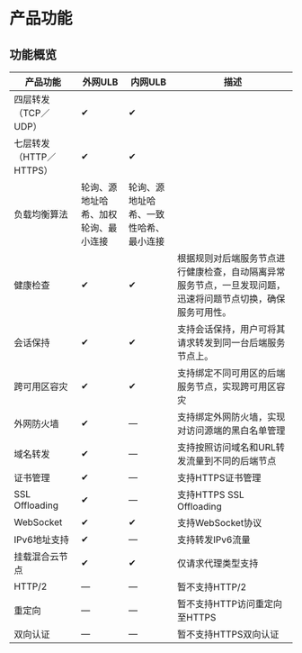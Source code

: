 # 产品功能

## 功能概览

| 产品功能 | 外网ULB | 内网ULB | 描述 |
| --- | --- | --- | --- |
| 四层转发（TCP／UDP） | ✔ | ✔ |  |
| 七层转发（HTTP／HTTPS） | ✔ | ✔ |  |
| 负载均衡算法 | 轮询、源地址哈希、加权轮询、最小连接 | 轮询、源地址哈希、一致性哈希、最小连接 |  |
| 健康检查 | ✔ | ✔ | 根据规则对后端服务节点进行健康检查，自动隔离异常服务节点，一旦发现问题，迅速将问题节点切换，确保服务可用性。 |
| 会话保持 | ✔ | ✔ | 支持会话保持，用户可将其请求转发到同一台后端服务节点上。 |
| 跨可用区容灾 | ✔ | ✔ | 支持绑定不同可用区的后端服务节点，实现跨可用区容灾 |
| 外网防火墙 | ✔ | — | 支持绑定外网防火墙，实现对访问源端的黑白名单管理 |
| 域名转发 | ✔ | — | 支持按照访问域名和URL转发流量到不同的后端节点 |
| 证书管理 | ✔ | — | 支持HTTPS证书管理 |
| SSL Offloading | ✔ | — | 支持HTTPS SSL Offloading |
| WebSocket | ✔ | ✔ | 支持WebSocket协议 |
| IPv6地址支持 | ✔ | — | 支持转发IPv6流量 |
| 挂载混合云节点 | ✔ | ✔ | 仅请求代理类型支持 |
| HTTP/2 | — | — | 暂不支持HTTP/2 |
| 重定向 | — | — | 暂不支持HTTP访问重定向至HTTPS |
| 双向认证 | — | — | 暂不支持HTTPS双向认证 |


